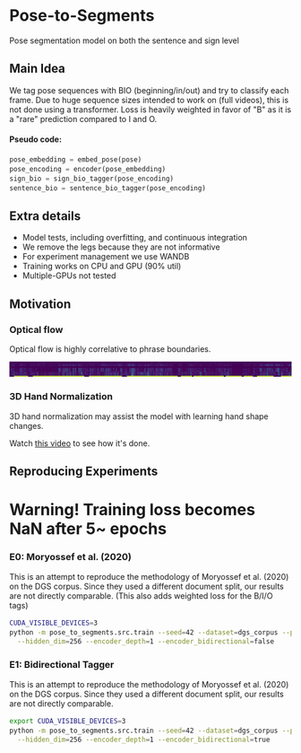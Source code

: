 # Pose-to-Segments

Pose segmentation model on both the sentence and sign level

## Main Idea

We tag pose sequences with BIO (beginning/in/out) and try to classify each frame. 
Due to huge sequence sizes intended to work on (full videos), this is not done using a transformer.
Loss is heavily weighted in favor of "B" as it is a "rare" prediction compared to I and O.



#### Pseudo code:

```python
pose_embedding = embed_pose(pose)
pose_encoding = encoder(pose_embedding)
sign_bio = sign_bio_tagger(pose_encoding)
sentence_bio = sentence_bio_tagger(pose_encoding)
```

## Extra details

- Model tests, including overfitting, and continuous integration
- We remove the legs because they are not informative
- For experiment management we use WANDB
- Training works on CPU and GPU (90% util)
- Multiple-GPUs not tested

## Motivation

### Optical flow 
Optical flow is highly correlative to phrase boundaries. 

![Optical flow](./figures/optical_flow_sentence_example.png)

### 3D Hand Normalization
3D hand normalization may assist the model with learning hand shape changes.

Watch [this video](https://youtu.be/pCKRWSNIaNQ?t=191) to see how it's done.

## Reproducing Experiments

# Warning! Training loss becomes NaN after 5~ epochs

### E0: Moryossef et al. (2020)
This is an attempt to reproduce the methodology of Moryossef et al. (2020) on the DGS corpus.
Since they used a different document split, our results are not directly comparable.
(This also adds weighted loss for the B/I/O tags)
```bash
CUDA_VISIBLE_DEVICES=3
python -m pose_to_segments.src.train --seed=42 --dataset=dgs_corpus --pose=holistic --fps=25  \
  --hidden_dim=256 --encoder_depth=1 --encoder_bidirectional=false
```

### E1: Bidirectional Tagger
This is an attempt to reproduce the methodology of Moryossef et al. (2020) on the DGS corpus.
Since they used a different document split, our results are not directly comparable.
```bash
export CUDA_VISIBLE_DEVICES=3
python -m pose_to_segments.src.train --seed=42 --dataset=dgs_corpus --pose=holistic --fps=25  \
  --hidden_dim=256 --encoder_depth=1 --encoder_bidirectional=true
```
